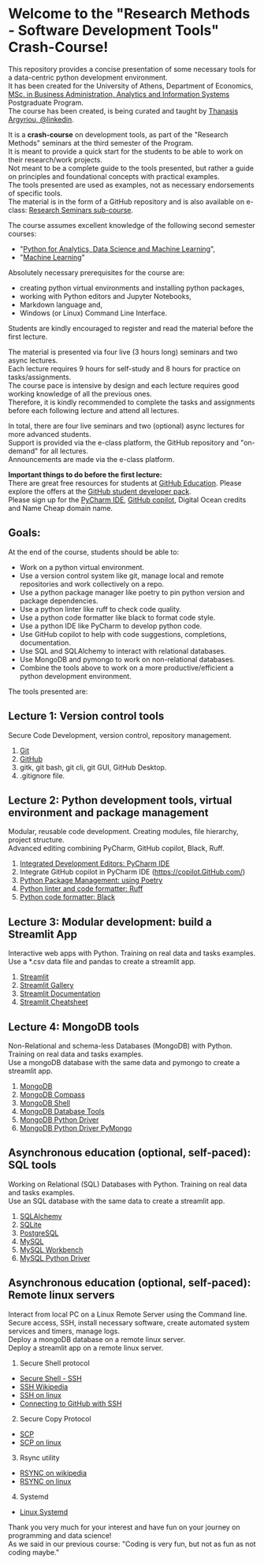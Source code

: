 # Welcome to the "Research Methods - Software Development Tools" Crash-Course!

This repository provides a concise presentation of some necessary tools for a data-centric python development environment.  
It has been created for the University of Athens, Department of Economics, [MSc. in Business Administration, Analytics and Information Systems](https://bis-analytics.econ.uoa.gr/) Postgraduate Program.  
The course has been created, is being curated and taught by [Thanasis Argyriou, @linkedin](https://www.linkedin.com/in/thanasis-argyriou-06155a94/).  

It is a **crash-course** on development tools, as part of the "Research Methods" seminars at the third semester of the Program.  
It is meant to provide a quick start for the students to be able to work on their research/work projects.  
Not meant to be a complete guide to the tools presented, but rather a guide on principles and foundational concepts with practical examples.  
The tools presented are used as examples, not as necessary endorsements of specific tools.    
The material is in the form of a GitHub repository and is also available on e-class: [Research Seminars sub-course](https://eclass.uoa.gr/courses/ECON875/).  

The course assumes excellent knowledge of the following second semester courses:  
* "[Python for Analytics, Data Science and Machine Learning](https://eclass.uoa.gr/courses/ECON537/)",
* "[Machine Learning](https://eclass.uoa.gr/courses/ECON608/)"

Absolutely necessary prerequisites for the course are:
* creating python virtual environments and installing python packages, 
* working with Python editors and Jupyter Notebooks, 
* Markdown language and,
* Windows (or Linux) Command Line Interface.  

Students are kindly encouraged to register and read the material before the first lecture.  

The material is presented via four live (3 hours long) seminars and two async lectures.  
Each lecture requires 9 hours for self-study and 8 hours for practice on tasks/assignments.   
The course pace is intensive by design and each lecture requires good working knowledge of all the previous ones.    
Therefore, it is kindly recommended to complete the tasks and assignments before each following lecture and attend all lectures.  

In total, there are four live seminars and two (optional) async lectures for more advanced students.  
Support is provided via the e-class platform, the GitHub repository and "on-demand" for all lectures.  
Announcements are made via the e-class platform.    

**Important things to do before the first lecture:**   
There are great free resources for students at [GitHub Education](https://education.GitHub.com/). 
Please explore the offers at the [GitHub student developer pack](https://education.GitHub.com/pack).    
Please sign up for the [PyCharm IDE](https://www.jetbrains.com/pycharm/), [GitHub copilot](https://github.com/features/copilot/), Digital Ocean credits and Name Cheap domain name.

## Goals:  
At the end of the course, students should be able to:
* Work on a python virtual environment.
* Use a version control system like git, manage local and remote repositories and work collectively on a repo.
* Use a python package manager like poetry to pin python version and package dependencies.
* Use a python linter like ruff to check code quality.
* Use a python code formatter like black to format code style.
* Use a python IDE like PyCharm to develop python code.
* Use GitHub copilot to help with code suggestions, completions, documentation.
* Use SQL and SQLAlchemy to interact with relational databases.
* Use MongoDB and pymongo to work on non-relational databases.
* Combine the tools above to work on a more productive/efficient a python development environment.

The tools presented are:  

## Lecture 1: Version control tools
Secure Code Development, version control, repository management.
1) [Git](https://git-scm.com/)  
2) [GitHub](https://github.com/)
3) gitk, git bash, git cli, git GUI, GitHub Desktop.  
4) .gitignore file.

## Lecture 2: Python development tools, virtual environment and package management
Modular, reusable code development. Creating modules, file hierarchy, project structure.    
Advanced editing combining PyCharm, GitHub copilot, Black, Ruff.  
1) [Integrated Development Editors: PyCharm IDE](https://www.jetbrains.com/pycharm/)
2) Integrate GitHub copilot in PyCharm IDE (https://copilot.GitHub.com/)
3) [Python Package Management: using Poetry](https://python-poetry.org/)
4) [Python linter and code formatter: Ruff](https://github.com/astral-sh/ruff)
5) [Python code formatter: Black](https://github.com/psf/black)

## Lecture 3: Modular development: build a Streamlit App
Interactive web apps with Python. Training on real data and tasks examples.  
Use a *.csv data file and pandas to create a streamlit app.   
1) [Streamlit](https://streamlit.io/)
2) [Streamlit Gallery](https://streamlit.io/gallery)
3) [Streamlit Documentation](https://docs.streamlit.io/en/stable/)
4) [Streamlit Cheatsheet](https://docs.streamlit.io/library/cheatsheet)

## Lecture 4: MongoDB tools
Non-Relational and schema-less Databases (MongoDB) with Python. Training on real data and tasks examples.  
Use a mongoDB database with the same data and pymongo to create a streamlit app. 
1) [MongoDB](https://www.mongodb.com/)
2) [MongoDB Compass](https://www.mongodb.com/products/compass)
3) [MongoDB Shell](https://www.mongodb.com/products/shell)
4) [MongoDB Database Tools](https://www.mongodb.com/products/database-tools)
5) [MongoDB Python Driver](https://docs.mongodb.com/drivers/python/)
6) [MongoDB Python Driver PyMongo](https://pypi.org/project/pymongo/) 


## Asynchronous education (optional, self-paced): SQL tools
Working on Relational (SQL) Databases with Python. Training on real data and tasks examples.  
Use an SQL database with the same data to create a streamlit app.
1) [SQLAlchemy](https://www.sqlalchemy.org/)
2) [SQLite](https://www.sqlite.org/index.html)
3) [PostgreSQL](https://www.postgresql.org/)
5) [MySQL](https://www.mysql.com/)
6) [MySQL Workbench](https://www.mysql.com/products/workbench/)
7) [MySQL Python Driver](https://dev.mysql.com/doc/connector-python/en/)

## Asynchronous education (optional, self-paced): Remote linux servers
Interact from local PC on a Linux Remote Server using the Command line.   
Secure access, SSH, install necessary software, create automated system services and timers, manage logs.  
Deploy a mongoDB database on a remote linux server.  
Deploy a streamlit app on a remote linux server.  
1) Secure Shell protocol  
* [Secure Shell - SSH](https://www.ssh.com/academy/ssh)
* [SSH Wikipedia](https://en.wikipedia.org/wiki/Secure_Shell)  
* [SSH on linux](https://wiki.archlinux.org/title/OpenSSH)   
* [Connecting to GitHub with SSH](https://docs.github.com/en/authentication/connecting-to-github-with-ssh)  
2) Secure Copy Protocol
* [SCP](https://www.ssh.com/academy/ssh/scp)  
* [SCP on linux](https://wiki.archlinux.org/title/SCP_and_SFTP)  
3) Rsync utility
* [RSYNC on wikipedia](https://en.wikipedia.org/wiki/Rsync)
* [RSYNC on linux](https://wiki.archlinux.org/title/Rsync)
4) Systemd 
* [Linux Systemd](https://wiki.archlinux.org/title/Systemd)

Thank you very much for your interest and have fun on your journey on programming and data science!  
As we said in our previous course:  "Coding is very fun, but not as fun as not coding maybe."
